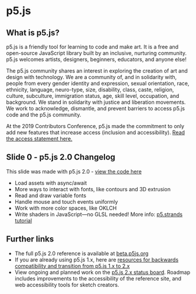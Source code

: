 # p5.js

## What is p5.js?

p5.js is a friendly tool for learning to code and make art. It is a free and open-source JavaScript library built by an inclusive, nurturing community. p5.js welcomes artists, designers, beginners, educators, and anyone else!

The p5.js community shares an interest in exploring the creation of art and design with technology. We are a community of, and in solidarity with, people from every gender identity and expression, sexual orientation, race, ethnicity, language, neuro-type, size, disability, class, caste, religion, culture, subculture, immigration status, age, skill level, occupation, and background. We stand in solidarity with justice and liberation movements. We work to acknowledge, dismantle, and prevent barriers to access p5.js code and the p5.js community.

At the 2019 Contributors Conference, p5.js made the commitment to only add new features that increase access (inclusion and accessibility). [Read the access statement here.](https://p5js.org/contribute/access/)

## Slide 0 - p5.js 2.0 Changelog

This slide was made with p5.js 2.0 - [view the code here](https://editor.p5js.org/davepagurek/sketches/-9oY4n2zM)

* Load assets with async/await
* More ways to interact with fonts, like contours and 3D extrusion
* Read and draw variable fonts
* Handle mouse and touch events uniformly
* Work with more color spaces, like OKLCH
* Write shaders in JavaScript—no GLSL needed! More info: [p5.strands tutorial](https://beta.p5js.org/tutorials/intro-to-p5-strands/)

## Further links

* The full p5.js 2.0 reference is available at [beta.p5js.org](https://beta.p5js.org/)
* If you are already using p5.js 1.x, here are [resources for backwards compatibility and transition from p5.js 1.x to 2.x](https://github.com/processing/p5.js-compatibility)
* View ongoing and planned work on the [p5.js 2.x status board](https://github.com/orgs/processing/projects/21/views/8). Roadmap includes improvements to the accessibility of the reference site, and web accessibility tools for sketch creators.
